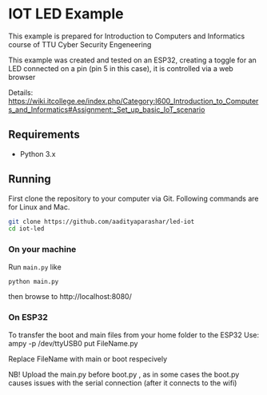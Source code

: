 # IOT LED Example

This example is prepared for Introduction to Computers and Informatics course of TTU Cyber Security Engeneering

This example was created and tested on an ESP32, creating a toggle for an LED connected on a pin (pin 5 in this case),
it is controlled via a web browser

Details: https://wiki.itcollege.ee/index.php/Category:I600_Introduction_to_Computers_and_Informatics#Assignment:_Set_up_basic_IoT_scenario

## Requirements
* Python 3.x

## Running

First clone the repository to your computer via Git. Following commands are for Linux and Mac.
```sh
git clone https://github.com/aadityaparashar/led-iot
cd iot-led
```

### On your machine

Run `main.py` like
```sh
python main.py
```
then browse to http://localhost:8080/

### On ESP32

To transfer the boot and main files from your home folder to the ESP32
Use: ampy -p /dev/ttyUSB0 put FileName.py

Replace FileName with main or boot respecively

NB! Upload the main.py before boot.py , as in some cases the boot.py causes issues with the serial connection (after it connects to the wifi)
